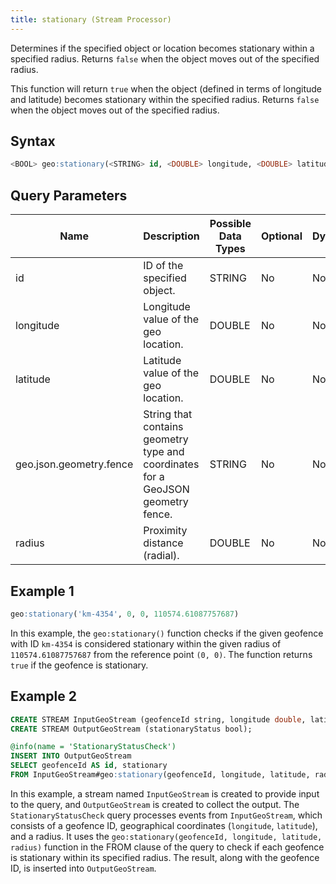 ```yaml
---
title: stationary (Stream Processor)
---
```


Determines if the specified object or location becomes stationary within a specified radius. Returns `false` when the object moves out of the specified radius.

This function will return `true` when the object (defined in terms of longitude and latitude) becomes stationary within the specified radius. Returns `false` when the object moves out of the specified radius.

## Syntax

```sql
<BOOL> geo:stationary(<STRING> id, <DOUBLE> longitude, <DOUBLE> latitude, <STRING> geo.json.geometry.fence, <DOUBLE> radius)
```

## Query Parameters

| Name              | Description      | Possible Data Types | Optional | Dynamic |
|-------------------|-------------------------------|---------------------|----------|---------|
| id  | ID of the specified object.           | STRING       | No       | No     |
| longitude  | Longitude value of the geo location.           | DOUBLE       | No       | No     |
| latitude | Latitude value of the geo location.     | DOUBLE              | No      | No     |
| geo.json.geometry.fence         | String that contains geometry type and coordinates for a GeoJSON geometry fence. | STRING       | No      | No     |
| radius      | Proximity distance (radial). | DOUBLE     | No      | No     |

## Example 1

```sql
geo:stationary('km-4354', 0, 0, 110574.61087757687)
```

In this example, the `geo:stationary()` function checks if the given geofence with ID `km-4354` is considered stationary within the given radius of `110574.61087757687` from the reference point `(0, 0)`. The function returns `true` if the geofence is stationary.

## Example 2

```sql
CREATE STREAM InputGeoStream (geofenceId string, longitude double, latitude double, radius double);
CREATE STREAM OutputGeoStream (stationaryStatus bool);

@info(name = 'StationaryStatusCheck')
INSERT INTO OutputGeoStream
SELECT geofenceId AS id, stationary 
FROM InputGeoStream#geo:stationary(geofenceId, longitude, latitude, radius);
```

In this example, a stream named `InputGeoStream` is created to provide input to the query, and `OutputGeoStream` is created to collect the output. The `StationaryStatusCheck` query processes events from `InputGeoStream`, which consists of a geofence ID, geographical coordinates (`longitude`, `latitude`), and a radius. It uses the `geo:stationary(geofenceId, longitude, latitude, radius)` function in the FROM clause of the query to check if each geofence is stationary within its specified radius. The result, along with the geofence ID, is inserted into `OutputGeoStream`.
